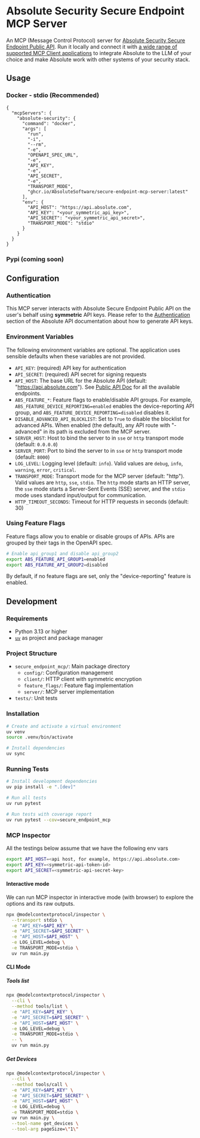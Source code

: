 # Absolute Security Secure Endpoint MCP Server

An MCP (Message Control Protocol) server
for [Absolute Security Secure Endpoint Public API](https://api.absolute.com/api-doc/doc.html). Run
it locally and connect it
with [a wide range of supported MCP Client applications](https://modelcontextprotocol.io/clients) to
integrate Absolute to the LLM of your choice and make Absolute work with other systems of your
security stack.

## Usage

### Docker - stdio (Recommended)

```json5
{
  "mcpServers": {
    "absolute-security": {
      "command": "docker",
      "args": [
        "run",
        "-i",
        "--rm",
        "-e",
        "OPENAPI_SPEC_URL",
        "-e",
        "API_KEY",
        "-e",
        "API_SECRET",
        "-e",
        "TRANSPORT_MODE",
        "ghcr.io/AbsoluteSoftware/secure-endpoint-mcp-server:latest"
      ],
      "env": {
        "API_HOST": "https://api.absolute.com",
        "API_KEY": "<your_symmetric_api_key>",
        "API_SECRET": "<your_symmetric_api_secret>",
        "TRANSPORT_MODE": "stdio"
      }
    }
  }
}
```

### Pypi (coming soon)

## Configuration

### Authentication

This MCP server interacts with Absolute Secure Endpoint Public API on the user's behalf using
__symmetric__ API keys. Please refer to
the [Authentication](https://api.absolute.com/api-doc/doc.html#section/Getting-started:-Create-your-credentials/Create-your-API-token)
section of the Absolute API documentation about how to generate API keys.

### Environment Variables

The following environment variables are optional. The application uses sensible defaults when these
variables are
not provided.

- `API_KEY`: (required) API key for authentication
- `API_SECRET`: (required) API secret for signing requests
- `API_HOST`: The base URL for the Absolute API (default: "https://api.absolute.com").
  See [Public API Doc](https://api.absolute.com/api-doc/doc.html%20target=%22_blank#section/Introduction/Accessing-the-API)
  for all the available endpoints.
- `ABS_FEATURE_*`: Feature flags to enable/disable API groups. For example,
  `ABS_FEATURE_DEVICE_REPORTING=enabled` enables the device-reporting API group, and
  `ABS_FEATURE_DEVICE_REPORTING=disabled` disables it.
- `DISABLE_ADVANCED_API_BLOCKLIST`: Set to `True` to disable the blocklist for advanced APIs.
  When enabled (the default), any API route with "-advanced" in its path is excluded from the MCP
  server.
- `SERVER_HOST`: Host to bind the server to in `sse` or `http` transport mode (default: `0.0.0.0`)
- `SERVER_PORT`: Port to bind the server to in `sse` or `http` transport mode (default: `8000`)
- `LOG_LEVEL`: Logging level (default: `info`). Valid values are `debug`, `info`, `warning`,
  `error`, `critical`.
- `TRANSPORT_MODE`: Transport mode for the MCP server (default: "http"). Valid values are `http`,
  `sse`, `stdio`. The `http` mode starts an HTTP server, the `sse` mode starts a Server-Sent
  Events (SSE) server, and the `stdio` mode uses standard input/output for communication.
- `HTTP_TIMEOUT_SECONDS`: Timeout for HTTP requests in seconds (default: 30)

### Using Feature Flags

Feature flags allow you to enable or disable groups of APIs. APIs are grouped by their tags in the
OpenAPI spec.

```bash
# Enable api_group1 and disable api_group2
export ABS_FEATURE_API_GROUP1=enabled
export ABS_FEATURE_API_GROUP2=disabled
```

By default, if no feature flags are set, only the "device-reporting" feature is enabled.

## Development

### Requirements

- Python 3.13 or higher
- [`uv`](https://github.com/astral-sh/uv) as project and package manager

### Project Structure

- `secure_endpoint_mcp/`: Main package directory
    - `config/`: Configuration management
    - `client/`: HTTP client with symmetric encryption
    - `feature_flags/`: Feature flag implementation
    - `server/`: MCP server implementation
- `tests/`: Unit tests

### Installation

```bash
# Create and activate a virtual environment
uv venv
source .venv/bin/activate

# Install dependencies
uv sync
```

### Running Tests

```bash
# Install development dependencies
uv pip install -e ".[dev]"

# Run all tests
uv run pytest

# Run tests with coverage report
uv run pytest --cov=secure_endpoint_mcp
```

### MCP Inspector

All the testings below assume that we have the following env vars

```bash
export API_HOST=<api host, for example, https://api.absolute.com>
export API_KEY=<symmetric-api-token-id>
export API_SECRET=<symmetric-api-secret-key>
```

#### Interactive mode

We can run MCP inspector in interactive mode (with browser) to explore the options and its raw
outputs.

```bash
npx @modelcontextprotocol/inspector \
  --transport stdio \
  -e "API_KEY=$API_KEY" \
  -e "API_SECRET=$API_SECRET" \
  -e "API_HOST=$API_HOST" \
  -e LOG_LEVEL=debug \
  -e TRANSPORT_MODE=stdio \
  uv run main.py
```

#### CLI Mode

##### Tools list

```bash
npx @modelcontextprotocol/inspector \
  --cli \
  --method tools/list \
  -e "API_KEY=$API_KEY" \
  -e "API_SECRET=$API_SECRET" \
  -e "API_HOST=$API_HOST" \
  -e LOG_LEVEL=debug \
  -e TRANSPORT_MODE=stdio \
  -- \
  uv run main.py
```

##### Get Devices

```bash
npx @modelcontextprotocol/inspector \
  --cli \
  --method tools/call \
  -e "API_KEY=$API_KEY" \
  -e "API_SECRET=$API_SECRET" \
  -e "API_HOST=$API_HOST" \
  -e LOG_LEVEL=debug \
  -e TRANSPORT_MODE=stdio \
  uv run main.py \
  --tool-name get_devices \
  --tool-arg pageSize=\"1\"
```